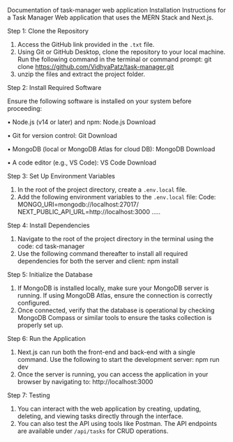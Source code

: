 Documentation of task-manager web application
Installation Instructions for a Task Manager Web application that uses the MERN Stack and Next.js.

Step 1: Clone the Repository

1. Access the GitHub link provided in the `.txt` file.
2. Using Git or GitHub Desktop, clone the repository to your local machine. Run the following command in the terminal or command prompt:
  git clone https://github.com/VidhyaPatz/task-manager.git
3. unzip the files and extract the project folder.

Step 2: Install Required Software

Ensure the following software is installed on your system before proceeding:

•	Node.js (v14 or later) and npm: Node.js Download

•	Git for version control: Git Download

•	MongoDB (local or MongoDB Atlas for cloud DB): MongoDB Download

•	A code editor (e.g., VS Code): VS Code Download

Step 3: Set Up Environment Variables

1. In the root of the project directory, create a `.env.local` file.
2.  Add the following environment variables to the `.env.local` file:
   Code:
   MONGO_URI=mongodb://localhost:27017/
   NEXT_PUBLIC_API_URL=http://localhost:3000
…..

Step 4: Install Dependencies

1.	Navigate to the root of the project directory in the terminal using the code:
   cd task-manager
2. Use the following command thereafter to install all required dependencies for both the server and client:
   npm install

Step 5: Initialize the Database

1. If MongoDB is installed locally, make sure your MongoDB server is running. If using MongoDB Atlas, ensure the connection is correctly configured.
2. Once connected, verify that the database is operational by checking MongoDB Compass or similar tools to ensure the tasks collection is properly set up.

Step 6: Run the Application

1. Next.js can run both the front-end and back-end with a single command. Use the following to start the development server:
   npm run dev  
2. Once the server is running, you can access the application in your browser by navigating to:
   http://localhost:3000

Step 7: Testing

1. You can interact with the web application by creating, updating, deleting, and viewing tasks directly through the interface.
2. You can also test the API using tools like Postman. The API endpoints are available under `/api/tasks` for CRUD operations.


